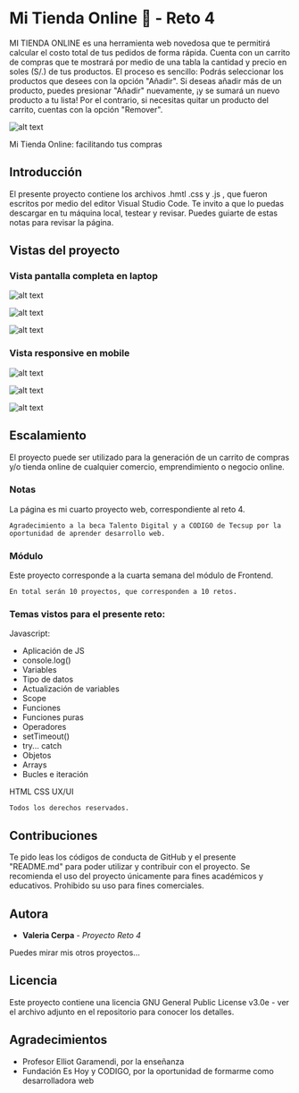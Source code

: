 # Mi Tienda Online 🛒 - Reto 4 

MI TIENDA ONLINE es una herramienta web novedosa que te permitirá calcular el costo total de tus pedidos de forma rápida. Cuenta con un carrito de compras que te mostrará por medio de una tabla la cantidad y precio en soles (S/.) de tus productos. El proceso es sencillo:
Podrás seleccionar los productos que desees con la opción "Añadir". Si deseas añadir más de un producto, puedes presionar "Añadir" nuevamente, ¡y se sumará un nuevo producto a tu lista! Por el contrario, si necesitas quitar un producto del carrito, cuentas con la opción "Remover". 

![alt text](https://github.com/vcerpasalas/tienda_online/blob/fe8b961a24b3e284373b68aba09b8e24b54500a8/imgs/header.png)

Mi Tienda Online: facilitando tus compras

## Introducción

El presente proyecto contiene los archivos .hmtl .css y .js , que fueron escritos por medio del editor Visual Studio Code.
Te invito a que lo puedas descargar en tu máquina local, testear y revisar. Puedes guiarte de estas notas para revisar la página.

## Vistas del proyecto

### Vista pantalla completa en laptop
  
![alt text](https://github.com/vcerpasalas/tienda_online/blob/ec29e219e962101a2694d1337c56df372e2cba00/imgs/pantalla-completa1.png)
                   
![alt text](https://github.com/vcerpasalas/tienda_online/blob/ec29e219e962101a2694d1337c56df372e2cba00/imgs/pantalla-completa2.png)
       
       
![alt text](https://github.com/vcerpasalas/tienda_online/blob/ec29e219e962101a2694d1337c56df372e2cba00/imgs/pantalla-completa3.png)
      
### Vista responsive en mobile
  
![alt text](https://github.com/vcerpasalas/tienda_online/blob/16a1ed2ff4d3447462aa4b9b8761fa1cf458301a/imgs/mobile1.png)
  
![alt text](https://github.com/vcerpasalas/tienda_online/blob/16a1ed2ff4d3447462aa4b9b8761fa1cf458301a/imgs/mobile2.png)
   
![alt text](https://github.com/vcerpasalas/tienda_online/blob/16a1ed2ff4d3447462aa4b9b8761fa1cf458301a/imgs/mobile3.png)
  
## Escalamiento
El proyecto puede ser utilizado para la generación de un carrito de compras y/o tienda online de cualquier comercio, emprendimiento o negocio online. 

### Notas

La página es mi cuarto proyecto web, correspondiente al reto 4.

```
Agradecimiento a la beca Talento Digital y a CODIGO de Tecsup por la oportunidad de aprender desarrollo web.
```

### Módulo

Este proyecto corresponde a la cuarta semana del módulo de Frontend.

```
En total serán 10 proyectos, que corresponden a 10 retos.
```

### Temas vistos para el presente reto:

Javascript:
- Aplicación de JS
- console.log()
- Variables
- Tipo de datos
- Actualización de variables
- Scope
- Funciones
- Funciones puras
- Operadores
- setTimeout()
- try... catch
- Objetos
- Arrays
- Bucles e iteración

HTML
CSS
UX/UI

```
Todos los derechos reservados.
```

## Contribuciones

Te pido leas los códigos de conducta de GitHub y el presente "README.md" para poder utilizar y contribuir con el proyecto. Se recomienda el uso del proyecto únicamente para fines académicos y educativos. Prohibido su uso para fines comerciales.

## Autora

* **Valeria Cerpa** - *Proyecto Reto 4*

Puedes mirar mis otros proyectos...

## Licencia

Este proyecto contiene una licencia GNU General Public License v3.0e - ver el archivo adjunto en el repositorio para conocer los detalles.

## Agradecimientos

* Profesor Elliot Garamendi, por la enseñanza
* Fundación Es Hoy y CODIGO, por la oportunidad de formarme como desarrolladora web
